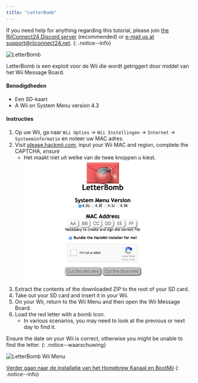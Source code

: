 ```yaml
---
title: "LetterBomb"
---
```


If you need help for anything regarding this tutorial, please join [the RiiConnect24 Discord server](https://discord.gg/rc24) (recommended) or [e-mail us at support@riiconnect24.net](mailto:support@riiconnect24.net).
{: .notice--info}

![LetterBomb](/images/letterbomb.png)

LetterBomb is een exploit voor de Wii die wordt getriggert door middel van het Wii Message Board.

#### Benodigdheden
- Een SD-kaart
- A Wii on System Menu version 4.3

#### Instructies


1. Op uw Wii, ga naar `Wii Opties` -> `Wii Instellingen` -> `Internet` -> `Systeeminformatie` en noteer uw MAC adres.
1. Visit [please.hackmii.com](https://please.hackmii.com), input your Wii MAC and region, complete the CAPTCHA, *ensure*
   - Het maakt niet uit welke van de twee knoppen u kiest. ![HackMii Scherm](/images/Wii/LetterBomb-PC.png)
1. Extract the contents of the downloaded ZIP to the root of your SD card.
1. Take out your SD card and insert it in your Wii.
1. On your Wii, return to the Wii Menu and then open the Wii Message Board.
1. Load the red letter with a bomb icon.
   - In various scenarios, you may need to look at the previous or next day to find it.

Ensure the date on your Wii is correct, otherwise you might be unable to find the letter.
{: .notice--waarschuwing}


![LetterBomb Wii Menu](/images/Wii/LetterBomb-Wii.png)

[Verder gaan naar de installatie van het Homebrew Kanaal en BootMii](hbc)
{: .notice--info}
